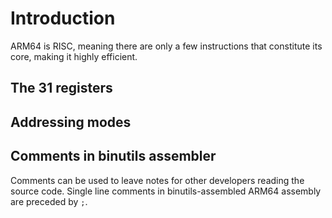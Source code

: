 # Introduction

ARM64 is RISC, meaning there are only a few instructions that constitute its core, making it highly efficient.

## The 31 registers

## Addressing modes

## Comments in binutils assembler

Comments can be used to leave notes for other developers reading the source code.
Single line comments in binutils-assembled ARM64 assembly are preceded by `;`.
